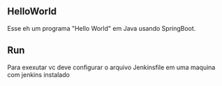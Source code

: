 HelloWorld
---------
Esse eh um programa "Hello World" em Java usando SpringBoot.

Run 
--------------
Para exexutar vc deve configurar o arquivo Jenkinsfile em uma maquina com jenkins instalado 

